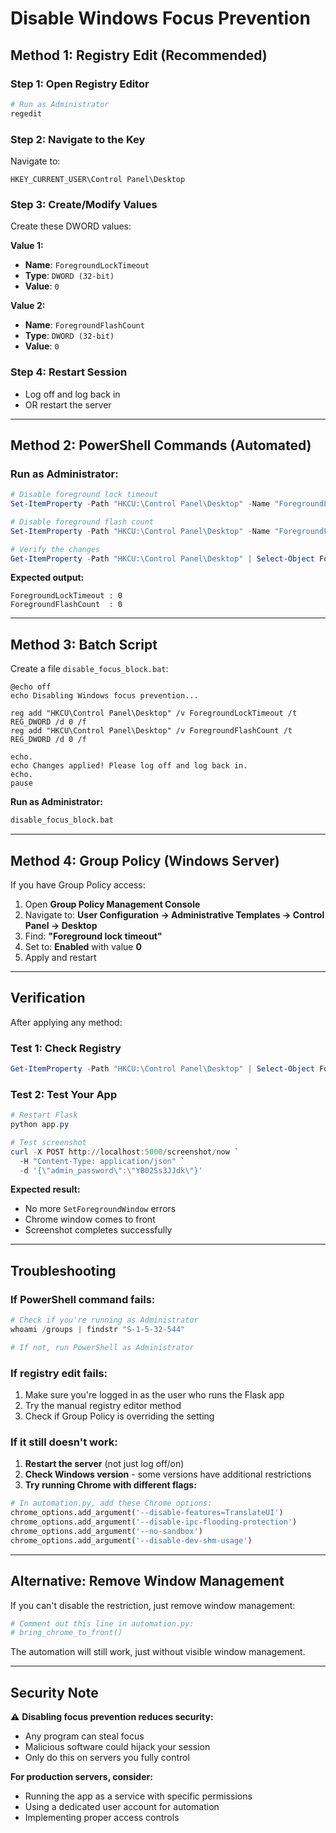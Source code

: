 # Disable Windows Focus Prevention

## Method 1: Registry Edit (Recommended)

### **Step 1: Open Registry Editor**
```powershell
# Run as Administrator
regedit
```

### **Step 2: Navigate to the Key**
Navigate to:
```
HKEY_CURRENT_USER\Control Panel\Desktop
```

### **Step 3: Create/Modify Values**
Create these DWORD values:

**Value 1:**
- **Name**: `ForegroundLockTimeout`
- **Type**: `DWORD (32-bit)`
- **Value**: `0`

**Value 2:**
- **Name**: `ForegroundFlashCount`
- **Type**: `DWORD (32-bit)`
- **Value**: `0`

### **Step 4: Restart Session**
- Log off and log back in
- OR restart the server

---

## Method 2: PowerShell Commands (Automated)

### **Run as Administrator:**

```powershell
# Disable foreground lock timeout
Set-ItemProperty -Path "HKCU:\Control Panel\Desktop" -Name "ForegroundLockTimeout" -Value 0 -Type DWord

# Disable foreground flash count
Set-ItemProperty -Path "HKCU:\Control Panel\Desktop" -Name "ForegroundFlashCount" -Value 0 -Type DWord

# Verify the changes
Get-ItemProperty -Path "HKCU:\Control Panel\Desktop" | Select-Object ForegroundLockTimeout, ForegroundFlashCount
```

**Expected output:**
```
ForegroundLockTimeout : 0
ForegroundFlashCount  : 0
```

---

## Method 3: Batch Script

Create a file `disable_focus_block.bat`:

```batch
@echo off
echo Disabling Windows focus prevention...

reg add "HKCU\Control Panel\Desktop" /v ForegroundLockTimeout /t REG_DWORD /d 0 /f
reg add "HKCU\Control Panel\Desktop" /v ForegroundFlashCount /t REG_DWORD /d 0 /f

echo.
echo Changes applied! Please log off and log back in.
echo.
pause
```

**Run as Administrator:**
```cmd
disable_focus_block.bat
```

---

## Method 4: Group Policy (Windows Server)

If you have Group Policy access:

1. Open **Group Policy Management Console**
2. Navigate to: **User Configuration → Administrative Templates → Control Panel → Desktop**
3. Find: **"Foreground lock timeout"**
4. Set to: **Enabled** with value **0**
5. Apply and restart

---

## Verification

After applying any method:

### **Test 1: Check Registry**
```powershell
Get-ItemProperty -Path "HKCU:\Control Panel\Desktop" | Select-Object ForegroundLockTimeout, ForegroundFlashCount
```

### **Test 2: Test Your App**
```powershell
# Restart Flask
python app.py

# Test screenshot
curl -X POST http://localhost:5000/screenshot/now `
  -H "Content-Type: application/json" `
  -d '{\"admin_password\":\"YB02Ss3JJdk\"}'
```

**Expected result:**
- No more `SetForegroundWindow` errors
- Chrome window comes to front
- Screenshot completes successfully

---

## Troubleshooting

### **If PowerShell command fails:**
```powershell
# Check if you're running as Administrator
whoami /groups | findstr "S-1-5-32-544"

# If not, run PowerShell as Administrator
```

### **If registry edit fails:**
1. Make sure you're logged in as the user who runs the Flask app
2. Try the manual registry editor method
3. Check if Group Policy is overriding the setting

### **If it still doesn't work:**
1. **Restart the server** (not just log off/on)
2. **Check Windows version** - some versions have additional restrictions
3. **Try running Chrome with different flags:**

```python
# In automation.py, add these Chrome options:
chrome_options.add_argument('--disable-features=TranslateUI')
chrome_options.add_argument('--disable-ipc-flooding-protection')
chrome_options.add_argument('--no-sandbox')
chrome_options.add_argument('--disable-dev-shm-usage')
```

---

## Alternative: Remove Window Management

If you can't disable the restriction, just remove window management:

```python
# Comment out this line in automation.py:
# bring_chrome_to_front()
```

The automation will still work, just without visible window management.

---

## Security Note

⚠️ **Disabling focus prevention reduces security:**
- Any program can steal focus
- Malicious software could hijack your session
- Only do this on servers you fully control

**For production servers, consider:**
- Running the app as a service with specific permissions
- Using a dedicated user account for automation
- Implementing proper access controls

